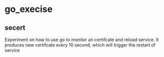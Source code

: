 # go_execise

## secert
Experiment on how to use go to monitor an certifcate and reload service.
It produces new certifcate every 10 second, which will trigger the restart of service 
